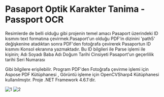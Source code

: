 # Pasaport Optik Karakter Tanima - Passport OCR

Resimlerde de belli olduğu gibi projenin temel amacı Pasaport üzerindeki ID kısmını text formatına çevirmek.Pasaport'un olduğu PDF'in dizinini 'path5' değişkenine atadıktan sonra PDF'den fotoğrafa çevirerek Pasaportun ID kısmını Konsol ekranına yazmaktadır. Bu ID bilgileri ile Parse işlemi ile kişinin;
Adı Soyadı
Baba Adı
Doğum Tarihi
Cinsiyeti
Pasaport'un geçerlilik tarihi
Seri Numarası

Gibi bilgilere erişilebilir. Program PDF'den Fotoğrafa çevirme işlemi için Aspose PDF Kütüphanesi , Görüntü işleme için OpenCVSharp4 Kütüphanesi kullanılmıştır. Proje .NET Framework 4.6.1'dir.

![1](https://user-images.githubusercontent.com/86807316/192611187-5dec24c8-7ac1-44d7-bf35-7414d0f5bb5c.png)
![2](https://user-images.githubusercontent.com/86807316/192611642-98fb6876-8a8e-461a-b175-831fda6af07b.png)

